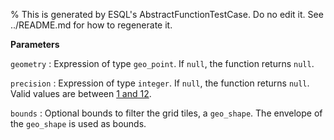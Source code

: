 % This is generated by ESQL's AbstractFunctionTestCase. Do no edit it. See ../README.md for how to regenerate it.

**Parameters**

`geometry`
:   Expression of type `geo_point`. If `null`, the function returns `null`.

`precision`
:   Expression of type `integer`. If `null`, the function returns `null`. Valid values are between [1 and 12](https://en.wikipedia.org/wiki/Geohash).

`bounds`
:   Optional bounds to filter the grid tiles, a `geo_shape`. The envelope of the `geo_shape` is used as bounds.

